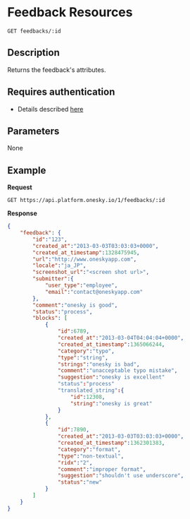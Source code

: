 # Feedback Resources
    GET feedbacks/:id

## Description
Returns the feedback's attributes.

## Requires authentication
- Details described [here](/README.md#authentication)

## Parameters
None

## Example
**Request**

    GET https://api.platform.onesky.io/1/feedbacks/:id

**Response**
``` json
{
    "feedback": {
        "id":"123",
        "created_at":"2013-03-03T03:03:03+0000",
        "created_at_timestamp":1328475945,
        "url":"http://www.oneskyapp.com",
        "locale":"ja_JP",
        "screenshot_url":"<screen shot url>",
        "submitter":{
            "user_type":"employee",
            "email":"contact@oneskyapp.com"
        },
        "comment":"onesky is good",
        "status":"process",
        "blocks": [
            {
                "id":6789,
                "created_at":"2013-03-04T04:04:04+0000",
                "created_at_timestamp":1365066244,
                "category":"typo",
                "type":"string",
                "strings":"onesky is bad",
                "comment":"unacceptable typo mistake",
                "suggestion":"onesky is excellent"
                "status":"process"
                "translated_string":{
                    "id":12308,
                    "string":"onesky is great"
                }
            },
            {
                "id":7890,
                "created_at":"2013-03-03T03:03:03+0000",
                "created_at_timestamp":1362301383,
                "category":"format",
                "type":"non-textual",
                "ridx":"2",
                "comment":"improper format",
                "suggestion":"shouldn't use underscore",
                "status":"new"
            }
        ]
    }
}
```